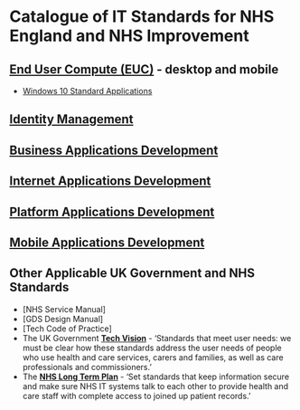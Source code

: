 # Catalogue of IT Standards for NHS England and NHS Improvement

## [End User Compute (EUC)](./euc) - desktop and mobile

* [Windows 10 Standard Applications](./euc/windows-10-standard-apps.md)

## [Identity Management](./identity-management)

## [Business Applications Development](./business-dev)

## [Internet Applications Development](./internet-dev)

## [Platform Applications Development](./platform-dev)

## [Mobile Applications Development](./mobile-dev)

## Other Applicable UK Government and NHS Standards

* [NHS Service Manual]
* [GDS Design Manual]
* [Tech Code of Practice]
* The UK Government **[Tech Vision](https://www.gov.uk/government/publications/the-future-of-healthcare-our-vision-for-digital-data-and-technology-in-health-and-care/the-future-of-healthcare-our-vision-for-digital-data-and-technology-in-health-and-care)** - ‘Standards that meet user needs: we must be clear how these standards address the user needs of people who use health and care services, carers and families, as well as care professionals and commissioners.’
* The **[NHS Long Term Plan](https://www.longtermplan.nhs.uk/areas-of-work/digital-transformation/)** - ‘Set standards that keep information secure and make sure NHS IT systems talk to each other to provide health and care staff with complete access to joined up patient records.’​